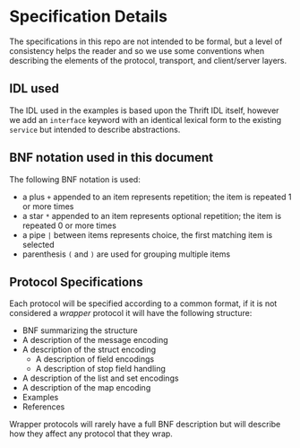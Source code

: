 # Specification Details

The specifications in this repo are not intended to be formal, but a level of consistency helps the reader and so we use some conventions when describing the elements of the protocol, transport, and client/server layers.

## IDL used

The IDL used in the examples is based upon the Thrift IDL itself, however we add an `interface` keyword with an identical lexical form to the existing `service` but intended to describe abstractions.

## BNF notation used in this document

The following BNF notation is used:

* a plus `+` appended to an item represents repetition; the item is repeated 1 or more times
* a star `*` appended to an item represents optional repetition; the item is repeated 0 or more times
* a pipe `|` between items represents choice, the first matching item is selected
* parenthesis `(` and `)` are used for grouping multiple items

## Protocol Specifications

Each protocol will be specified according to a common format, if it is not considered a *wrapper* protocol it will have the following structure:

* BNF summarizing the structure
* A description of the message encoding
* A description of the struct encoding
  * A description of field encodings
  * A description of stop field handling
* A description of the list and set encodings
* A description of the map encoding
* Examples
* References

Wrapper protocols will rarely have a full BNF description but will describe how they affect any protocol that they wrap.
